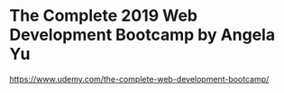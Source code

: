 # The Complete 2019 Web Development Bootcamp by Angela Yu
https://www.udemy.com/the-complete-web-development-bootcamp/